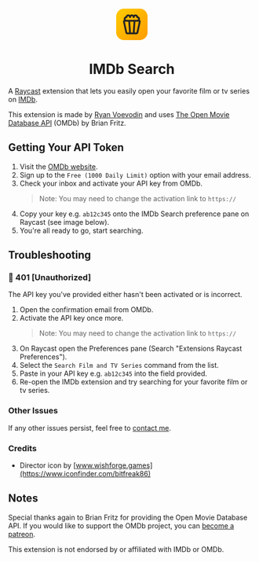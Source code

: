 <p align="center">
  <img src="assets/icon.png" width="64" alt="">
  <h1 align="center">IMDb Search</h1>
</p>

A [Raycast](https://raycast.com/) extension that lets you easily open your favorite film or tv series on [IMDb](https://imdb.com/).

This extension is made by [Ryan Voevodin](https://twitter.com/RyanVoevodin) and uses [The Open Movie Database API](https://www.omdbapi.com/) (OMDb) by Brian Fritz.

## Getting Your API Token

1. Visit the [OMDb website](https://www.omdbapi.com/apikey.aspx).
2. Sign up to the `Free (1000 Daily Limit)` option with your email address.
3. Check your inbox and activate your API key from OMDb.
   > Note: You may need to change the activation link to `https://`
4. Copy your key e.g. `ab12c345` onto the IMDb Search preference pane on Raycast (see image below).
5. You're all ready to go, start searching.

## Troubleshooting

### 🔺 401 [Unauthorized]

The API key you've provided either hasn't been activated or is incorrect.

1. Open the confirmation email from OMDb.
2. Activate the API key once more.
   > Note: You may need to change the activation link to `https://`
3. On Raycast open the Preferences pane (Search "Extensions Raycast Preferences").
4. Select the `Search Film and TV Series` command from the list.
5. Paste in your API key e.g. `ab12c345` into the field provided.
6. Re-open the IMDb extension and try searching for your favorite film or tv series.

### Other Issues

If any other issues persist, feel free to [contact me](https://twitter.com/RyanVoevodin).

### Credits

- Director icon by [www.wishforge.games](https://www.iconfinder.com/bitfreak86)

## Notes

Special thanks again to Brian Fritz for providing the Open Movie Database API. If you would like to support the OMDb project, you can [become a patreon](https://www.patreon.com/join/omdb).

This extension is not endorsed by or affiliated with IMDb or OMDb.
